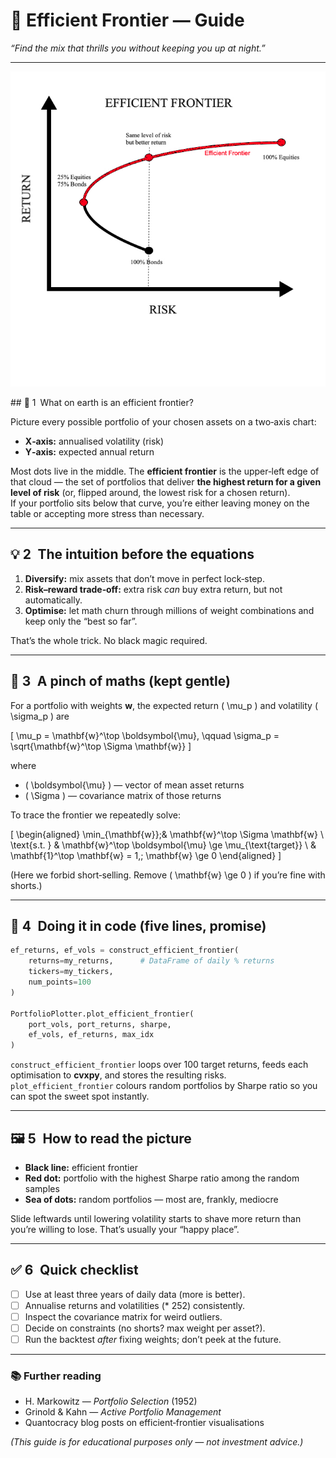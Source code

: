 
# 🎯 Efficient Frontier — Guide  
*“Find the mix that thrills you without keeping you up at night.”*

---

<p align="center">
  <img src="../assets/efficient-frontier-description.png" alt="Efficient Frontier" width="600"/>
</p>
## 📌 1 What on earth is an efficient frontier?

Picture every possible portfolio of your chosen assets on a two‑axis chart:

* **X‑axis:** annualised volatility (risk)  
* **Y‑axis:** expected annual return  

Most dots live in the middle. The **efficient frontier** is the upper‑left edge of that cloud — the set of portfolios that deliver **the highest return for a given level of risk** (or, flipped around, the lowest risk for a chosen return).  
If your portfolio sits below that curve, you’re either leaving money on the table or accepting more stress than necessary.

---

## 💡 2 The intuition before the equations

1. **Diversify:** mix assets that don’t move in perfect lock‑step.  
2. **Risk–reward trade‑off:** extra risk *can* buy extra return, but not automatically.  
3. **Optimise:** let math churn through millions of weight combinations and keep only the “best so far”.

That’s the whole trick. No black magic required.

---

## 📐 3 A pinch of maths (kept gentle)

For a portfolio with weights **w**, the expected return \( \mu_p \) and volatility \( \sigma_p \) are  

\[
\mu_p = \mathbf{w}^\top \boldsymbol{\mu}, \qquad
\sigma_p = \sqrt{\mathbf{w}^\top \Sigma \mathbf{w}}
\]

where  

* \( \boldsymbol{\mu} \) — vector of mean asset returns  
* \( \Sigma \) — covariance matrix of those returns  

To trace the frontier we repeatedly solve:

\[
\begin{aligned}
\min_{\mathbf{w}}\;& \mathbf{w}^\top \Sigma \mathbf{w} \\
\text{s.t. } & \mathbf{w}^\top \boldsymbol{\mu} \ge \mu_{\text{target}} \\
             & \mathbf{1}^\top \mathbf{w} = 1,\; \mathbf{w} \ge 0
\end{aligned}
\]

(Here we forbid short‑selling. Remove \( \mathbf{w} \ge 0 \) if you’re fine with shorts.)

---

## 🧪 4 Doing it in code (five lines, promise)

```python
ef_returns, ef_vols = construct_efficient_frontier(
    returns=my_returns,      # DataFrame of daily % returns
    tickers=my_tickers,
    num_points=100
)

PortfolioPlotter.plot_efficient_frontier(
    port_vols, port_returns, sharpe,
    ef_vols, ef_returns, max_idx
)
```

`construct_efficient_frontier` loops over 100 target returns, feeds each optimisation to **cvxpy**, and stores the resulting risks.  
`plot_efficient_frontier` colours random portfolios by Sharpe ratio so you can spot the sweet spot instantly.

---

## 🖼️ 5 How to read the picture

* **Black line:** efficient frontier  
* **Red dot:** portfolio with the highest Sharpe ratio among the random samples  
* **Sea of dots:** random portfolios — most are, frankly, mediocre  

Slide leftwards until lowering volatility starts to shave more return than you’re willing to lose. That’s usually your “happy place”.

---

## ✅ 6 Quick checklist

- [ ] Use at least three years of daily data (more is better).  
- [ ] Annualise returns and volatilities (\* 252) consistently.  
- [ ] Inspect the covariance matrix for weird outliers.  
- [ ] Decide on constraints (no shorts? max weight per asset?).  
- [ ] Run the backtest *after* fixing weights; don’t peek at the future.

---

### 📚 Further reading

* H. Markowitz — *Portfolio Selection* (1952)  
* Grinold & Kahn — *Active Portfolio Management*  
* Quantocracy blog posts on efficient‑frontier visualisations  

*(This guide is for educational purposes only — not investment advice.)*